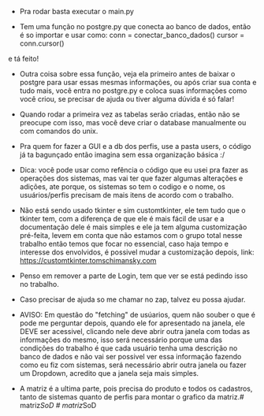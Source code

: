 - Pra rodar basta executar o main.py

- Tem uma função no postgre.py que conecta ao banco de dados, então é so importar e usar como: 
conn = conectar_banco_dados()
cursor = conn.cursor()

e tá feito!

- Outra coisa sobre essa função, veja ela primeiro antes de baixar o postgre para usar essas mesmas informações,
ou após criar sua conta e tudo mais, você entra no postgre.py e coloca suas informações como você criou, se
precisar de ajuda ou tiver alguma dúvida é só falar!

- Quando rodar a primeira vez as tabelas serão criadas, então não se preocupe com isso, mas você deve criar
o database manualmente ou com comandos do unix.

- Pra quem for fazer a GUI e a db dos perfis, use a pasta users, o código já ta bagunçado então imagina sem
essa organização básica :/

- Dica: você pode usar como refência o código que eu usei pra fazer as operações dos sistemas, mas vai ter
que fazer algumas alterações e adições, ate porque, os sistemas so tem o codigo e o nome, os usuários/perfis
precisam de mais itens de acordo com o trabalho.

- Não está sendo usado tkinter e sim customtkinter, ele tem tudo que o tkinter tem, com a diferença de que ele é
mais fácil de usar e a documentação dele é mais simples e ele ja tem alguma customização pré-feita, levem
em conta que não estamos com o grupo total nesse trabalho então temos que focar no essencial, caso haja tempo
e interesse dos envolvidos, é possivel mudar a customização depois, link: https://customtkinter.tomschimansky.com

- Penso em remover a parte de Login, tem que ver se está pedindo isso no trabalho.

- Caso precisar de ajuda so me chamar no zap, talvez eu possa ajudar.

- AVISO: Em questão do "fetching" de usúarios, quem não souber o que é pode me perguntar depois, quando ele for
apresentado na janela, ele DEVE ser acessivel, clicando nele deve abrir outra janela com todas as informações
do mesmo, isso será necessário porque uma das condições do trabalho é que cada usuário tenha uma descrição no
banco de dados e não vai ser possivel ver essa informação fazendo como eu fiz com sistemas, será necessário
abrir outra janela ou fazer um Dropdown, acredito que a janela seja mais simples. 

- A matriz é a ultima parte, pois precisa do produto e todos os cadastros, tanto de sistemas quanto de perfis para
montar o grafico da matriz.#   m a t r i z _ S o D 
 
 
#   m a t r i z _ S o D  
 